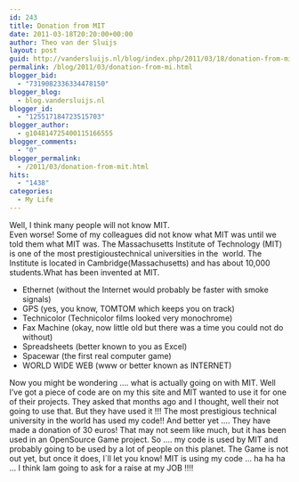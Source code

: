 ```yaml
---
id: 243
title: Donation from MIT
date: 2011-03-18T20:20:00+00:00
author: Theo van der Sluijs
layout: post
guid: http://vandersluijs.nl/blog/index.php/2011/03/18/donation-from-mi/
permalink: /blog/2011/03/donation-from-mi.html
blogger_bid:
  - "7319082336334478150"
blogger_blog:
  - blog.vandersluijs.nl
blogger_id:
  - "125517184723515703"
blogger_author:
  - g104814725400115166555
blogger_comments:
  - "0"
blogger_permalink:
  - /2011/03/donation-from-mit.html
hits:
  - "1438"
categories:
  - My Life
---
```

Well, I think many people will not know MIT.   
Even worse! Some of my colleagues did not know what MIT was until we told them what MIT was. The Massachusetts Institute of Technology (MIT) is one of the most prestigioustechnical universities in the  world. The Institute is located in Cambridge(Massachusetts) and has about 10,000 students.<a name="more"></a>What has been invented at MIT. 

  * Ethernet (without the Internet would probably be faster with smoke signals) 
  * GPS (yes, you know, TOMTOM which keeps you on track) 
  * Technicolor (Technicolor films looked very monochrome) 
  * Fax Machine (okay, now little old but there was a time you could not do without) 
  * Spreadsheets (better known to you as Excel) 
  * Spacewar (the first real computer game) 
  * WORLD WIDE WEB (www or better known as INTERNET) 

Now you might be wondering &#8230;. what is actually going on with MIT. Well I&#8217;ve got a piece of code are on my this site and MIT wanted to use it for one of their projects. They asked that months ago and I thought, well their not going to use that. But they have used it !!! The most prestigious technical university in the world has used my code!! And better yet &#8230;. They have made a donation of 30 euros! That may not seem like much, but it has been used in an OpenSource Game project. So &#8230;. my code is used by MIT and probably going to be used by a lot of people on this planet. The Game is not out yet, but once it does, I´ll let you know! MIT is using my code &#8230; ha ha ha &#8230; I think Iam going to ask for a raise at my JOB !!!!
